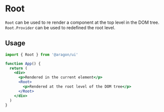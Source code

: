 # Root

`Root` can be used to re render a component at the top level in the DOM tree. `Root.Provider` can be used to redefined the root level.

## Usage

```jsx
import { Root } from '@aragon/ui'

function App() {
  return (
    <div>
      <p>Rendered in the current element</p>
      <Root>
        <p>Rendered at the root level of the DOM tree</p>
      </Root>
    </div>
  )
}
```
